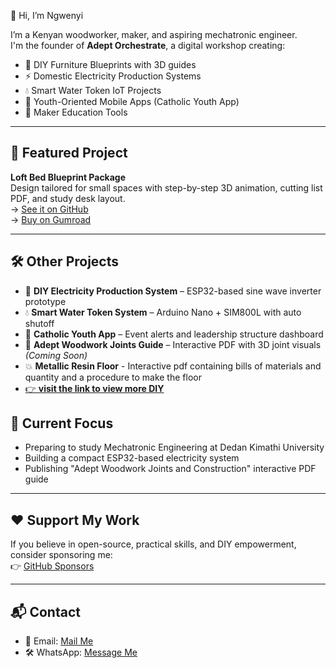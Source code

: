 👋 Hi, I’m Ngwenyi

I’m a Kenyan woodworker, maker, and aspiring mechatronic engineer.  
I'm the founder of **Adept Orchestrate**, a digital workshop creating:

- 📐 DIY Furniture Blueprints with 3D guides
- ⚡ Domestic Electricity Production Systems
- 💧 Smart Water Token IoT Projects
- 📱 Youth-Oriented Mobile Apps (Catholic Youth App)
- 🧠 Maker Education Tools

---

## 🔧 Featured Project
**Loft Bed Blueprint Package**  
Design tailored for small spaces with step-by-step 3D animation, cutting list PDF, and study desk layout.  
→ [See it on GitHub](#)  
→ [Buy on Gumroad](https://francismatu.gumroad.com/l/ttcuj)

---

## 🛠️ Other Projects

- 🔌 **DIY Electricity Production System** – ESP32-based sine wave inverter prototype  
- 💧 **Smart Water Token System** – Arduino Nano + SIM800L with auto shutoff  
- 📱 **Catholic Youth App** – Event alerts and leadership structure dashboard  
- 📘 **Adept Woodwork Joints Guide** – Interactive PDF with 3D joint visuals *(Coming Soon)*
- 💥 **Metallic Resin Floor** - Interactive pdf containing bills of materials and quantity and a procedure to make the floor
- [👉 **visit the link to view more DIY**](https://ngwenyi007.github.io/)
## 🌱 Current Focus
- Preparing to study Mechatronic Engineering at Dedan Kimathi University
- Building a compact ESP32-based electricity system
- Publishing "Adept Woodwork Joints and Construction" interactive PDF guide

---

## ❤️ Support My Work
If you believe in open-source, practical skills, and DIY empowerment, consider sponsoring me:  
👉 [GitHub Sponsors](https://github.com/sponsors/Ngwenyi007)

---

## 📬 Contact
- 📧 Email: [Mail Me](https://francismatu8@gmail.com)
- 🛠️ WhatsApp: [Message Me](https://wa.me/254786390308)
